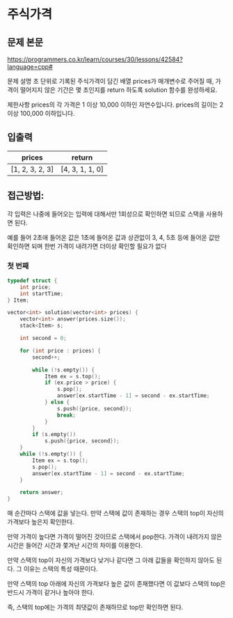 # 주식가격

## 문제 본문

https://programmers.co.kr/learn/courses/30/lessons/42584?language=cpp#

문제 설명
초 단위로 기록된 주식가격이 담긴 배열 prices가 매개변수로 주어질 때, 가격이 떨어지지 않은 기간은 몇 초인지를 return 하도록 solution 함수를 완성하세요.

제한사항
prices의 각 가격은 1 이상 10,000 이하인 자연수입니다.
prices의 길이는 2 이상 100,000 이하입니다.

## 입출력

|     prices      |     return      |
| :-------------: | :-------------: |
| [1, 2, 3, 2, 3] | [4, 3, 1, 1, 0] |



## 접근방법:

각 입력은 나중에 들어오는 입력에 대해서만 1회성으로 확인하면 되므로 스택을 사용하면 된다.

예를 들어 2초애 들어온 값은 1초에 들어온 값과 상관없이 3, 4, 5초 등에 들어온 값만 확인하면 되며 한번 가격이 내려가면 더이상 확인할 필요가 없다

###  첫 번째

```cpp
typedef struct {
    int price;
    int startTime;
} Item;

vector<int> solution(vector<int> prices) {
    vector<int> answer(prices.size());
    stack<Item> s;

    int second = 0;

    for (int price : prices) {
        second++;

        while (!s.empty()) {
            Item ex = s.top();
            if (ex.price > price) {
                s.pop();
                answer[ex.startTime - 1] = second - ex.startTime;
            } else {
                s.push({price, second});
                break;
            }
        }
        if (s.empty())
            s.push({price, second});
    }
    while (!s.empty()) {
        Item ex = s.top();
        s.pop();
        answer[ex.startTime - 1] = second - ex.startTime;
    }

    return answer;
}

```

매 순간마다 스택에 값을 넣는다. 만약 스택에 값이 존재하는 경우 스택의 top이 자신의 가격보다 높은지 확인한다.

만약 가격이 높다면 가격이 떨어진 것이므로 스택에서 pop한다. 가격이 내려가지 않은 시간은 들어간 시간과 쫓겨난 시간의 차이를 이용한다.

만약 스택의 top이 자신의 가격보다 낮거나 같다면 그 아래 값들을 확인하지 않아도 된다. 그 이유는 스택의 특성 때문이다.

만약 스택의 top 아래에 자신의 가격보다 높은 값이 존재했다면 이 값보다 스택의 top은 반드시 가격이 같거나 높아야 한다. 

즉, 스택의 top에는 가격의 최댓값이 존재하므로 top만 확인하면 된다.